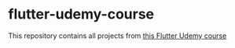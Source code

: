 # flutter-udemy-course
This repository contains all projects from [this Flutter Udemy course](https://www.udemy.com/course/learn-flutter-dart-to-build-ios-android-apps)
